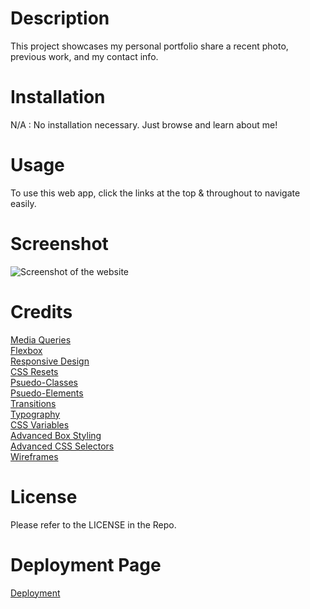 # Description

This project showcases my personal portfolio  share a recent photo, previous work, and my contact info.

# Installation

N/A : No installation necessary. Just browse and learn about me!

# Usage

To use this web app, click the links at the top & throughout to navigate easily.

# Screenshot

![Screenshot of the website](./assets/images/screenshot.png)

# Credits

[Media Queries](https://developer.mozilla.org/en-US/docs/Web/CSS/Media_Queries/Using_media_queries)
<br>
[Flexbox](https://developer.mozilla.org/en-US/docs/Web/CSS/CSS_Flexible_Box_Layout/Basic_Concepts_of_Flexbox)
<br>
[Responsive Design](https://developer.mozilla.org/en-US/docs/Learn/CSS/CSS_layout/Responsive_Design)
<br>
[CSS Resets](https://developer.mozilla.org/en-US/docs/Learn/CSS/Building_blocks/Cascade_and_inheritance)
<br>
[Psuedo-Classes](https://developer.mozilla.org/en-US/docs/Web/CSS/Pseudo-classes)
<br>
[Psuedo-Elements](https://developer.mozilla.org/en-US/docs/Web/CSS/Pseudo-elements)
<br>
[Transitions](https://developer.mozilla.org/en-US/docs/Web/CSS/transition)
<br>
[Typography](https://developer.mozilla.org/en-US/docs/Learn/CSS/Styling_text/Fundamentals)
<br>
[CSS Variables](https://developer.mozilla.org/en-US/docs/Web/CSS/Using_CSS_custom_properties)
<br>
[Advanced Box Styling](https://developer.mozilla.org/en-US/docs/Learn/CSS/Howto/create_fancy_boxes)
<br>
[Advanced CSS Selectors](https://developer.mozilla.org/en-US/docs/Learn/CSS/Building_blocks/Selectors/Combinators)
<br>
[Wireframes](https://en.wikipedia.org/wiki/Website_wireframe)

# License

Please refer to the LICENSE in the Repo.

# Deployment Page

[Deployment](https://davidmichaelmackey.github.io/professional-portfolio/)
